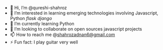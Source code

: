 - 👋 Hi, I’m @qureshi-shahroz
- 👀 I’m interested in learning emerging technologies involving Javascript, Python *flask django* 
- 🌱 I’m currently learning Python
- 💞️ I’m looking to collaborate on open sources javascript projects
- 📫 How to reach me @shahrozadnan6@gmail.com
- ⚡ Fun fact: I play guitar very well

<!---
qureshi-shahroz/qureshi-shahroz is a ✨ special ✨ repository because its `README.md` (this file) appears on your GitHub profile.
You can click the Preview link to take a look at your changes.
--->
